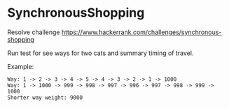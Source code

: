 # SynchronousShopping
Resolve challenge https://www.hackerrank.com/challenges/synchronous-shopping

Run test for see ways for two cats and summary timing of travel.

Example:<br/>
```
Way: 1 -> 2 -> 3 -> 4 -> 5 -> 4 -> 3 -> 2 -> 1 -> 1000
Way: 1 -> 1000 -> 999 -> 998 -> 997 -> 996 -> 997 -> 998 -> 999 -> 1000
Shorter way weight: 9000
```
